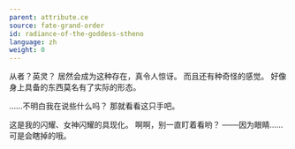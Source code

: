 ```yaml
---
parent: attribute.ce
source: fate-grand-order
id: radiance-of-the-goddess-stheno
language: zh
weight: 0
---
```


从者？英灵？
居然会成为这种存在，真令人惊讶。
而且还有种奇怪的感觉。
好像身上具备的东西莫名有了实际的形态。

……不明白我在说些什么吗？
那就看看这只手吧。

这是我的闪耀、女神闪耀的具现化。
啊啊，别一直盯着看哟？
───因为眼睛……可是会瞎掉的哦。
